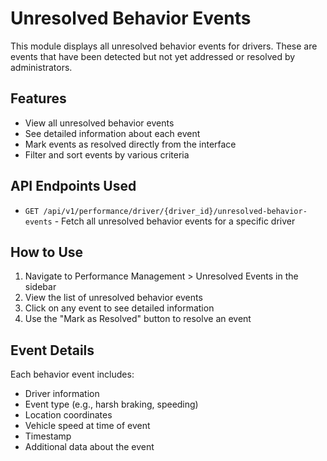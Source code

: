 # Unresolved Behavior Events

This module displays all unresolved behavior events for drivers. These are events that have been detected but not yet addressed or resolved by administrators.

## Features

- View all unresolved behavior events
- See detailed information about each event
- Mark events as resolved directly from the interface
- Filter and sort events by various criteria

## API Endpoints Used

- `GET /api/v1/performance/driver/{driver_id}/unresolved-behavior-events` - Fetch all unresolved behavior events for a specific driver

## How to Use

1. Navigate to Performance Management > Unresolved Events in the sidebar
2. View the list of unresolved behavior events
3. Click on any event to see detailed information
4. Use the "Mark as Resolved" button to resolve an event

## Event Details

Each behavior event includes:
- Driver information
- Event type (e.g., harsh braking, speeding)
- Location coordinates
- Vehicle speed at time of event
- Timestamp
- Additional data about the event